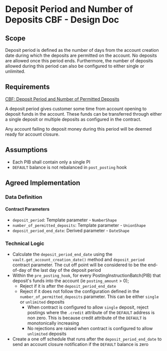 # Deposit Period and Number of Deposits CBF - Design Doc

## Scope

Deposit period is defined as the number of days from the account creation date during which the deposits are permitted on the account. No deposits are allowed once this period ends. Furthermore, the number of deposits allowed during this period can also be configured to either single or unlimited.

## Requirements

[CBF: Deposit Period and Number of Permitted Deposits](https://pennyworth.atlassian.net/browse/CPP-2082)

A deposit period gives customer some time from account opening to deposit funds in the account. These funds can be transferred through either a single deposit or multiple deposits as configured in the contract.

Any account failing to deposit money during this period will be deemed ready for account closure.

## Assumptions

- Each PIB shall contain only a single PI
- `DEFAULT` balance is not rebalanced in `post_posting` hook

## Agreed Implementation

### Data Definition

#### Contract Parameters

- `deposit_period`: Template parameter - `NumberShape`
- `number_of_permitted_deposits`: Template parameter - `UnionShape`
- `deposit_period_end_date`: Derived parameter - `DateShape`

### Technical Logic

- Calculate the `deposit_period_end_date` using the `vault.get_account_creation_date()` method and `deposit_period` contract parameter. The cut off point will be considered to be the end-of-day of the last day of the deposit period
- Within the `pre_posting_hook`, for every PostingInstructionBatch(PIB) that deposit's funds into the account (ie `posting_amount` > 0);
  - Reject if it is after the `deposit_period_end_date`
  - Reject if it does not follow the configuration defined in the `number_of_permitted_deposits` parameter. This can be either `single` or `unlimited` deposits
    - When contract is configured to allow `single` deposit, reject postings where the `.credit` attribute of the `DEFAULT` address is non zero. This is because credit attribute of the `DEFAULT` is monotonically increasing
    - No rejections are raised when contract is configured to allow `unlimited` deposits
- Create a one off schedule that runs after the `deposit_period_end_date` to send an account closure notification if the `DEFAULT` balance is zero
